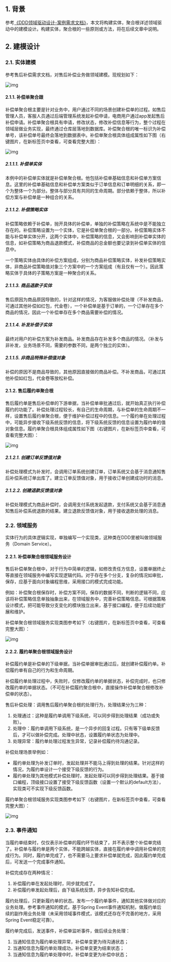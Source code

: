 ##  **1. 背景**

参考[《DDD领域驱动设计-案例需求文档》](https://www.cnblogs.com/wlandwl/p/ddd_two.html)，本文将构建实体，聚合根详述领域驱动中的建模设计。构建实体，聚合根的一些原则或方法，将在后续文章中说明。



## **2. 建模设计**



### 2.1. 实体建模

参考售后补偿需求文档，对售后补偿业务做领域建模。现规划如下：

![img](C:/Users/RMD-JX/Documents/%E7%9F%A5%E8%AF%86%E7%AE%A1%E7%90%86/DDD%E6%A1%88%E4%BE%8B/DDD%E9%A2%86%E5%9F%9F%E9%A9%B1%E5%8A%A8%E8%AE%BE%E8%AE%A1-%E6%A1%88%E4%BE%8B%E5%BB%BA%E6%A8%A1%E8%AE%BE%E8%AE%A1-%E2%85%A2.assets/626790-20211028121619873-1500515323.jpg)

#### 2.1.1. 补偿单聚合跟

补偿单聚合根主要是针对业务中，用户通过不同的场景创建补偿单的过程。如售后管理人员，客服人员通过后端管理系统发起补偿申请，电商用户通过app发起售后补偿申请。补偿单聚合根具有申请，修改状态，修改补偿信息等行为，整个过程在领域层做业务实现，最终通过仓库层落地到数据库。补偿聚合根的唯一标识为补偿单号，该补偿单号最终会落地到数据表中。补偿单聚合根具体组成属性如下图（右键图片，在新标签页中查看，可查看完整大图）：

![img](C:/Users/RMD-JX/Documents/%E7%9F%A5%E8%AF%86%E7%AE%A1%E7%90%86/DDD%E6%A1%88%E4%BE%8B/DDD%E9%A2%86%E5%9F%9F%E9%A9%B1%E5%8A%A8%E8%AE%BE%E8%AE%A1-%E6%A1%88%E4%BE%8B%E5%BB%BA%E6%A8%A1%E8%AE%BE%E8%AE%A1-%E2%85%A2.assets/626790-20211028121751574-1005158926.svg)

##### 2.1.1.1. 补偿单实体

本例中的补偿单实体就是补偿单聚合根。他包括补偿单基础信息和补偿单方案信息。这里的补偿单基础信息和补偿单方案类似于订单信息和订单明细的关系，即一个为整体一个为部分。整体与部分具有共同的生命周期。部分依赖于整体，所以补偿方案与补偿单是一种组合的关系。

##### 2.1.1.2. 补偿策略实体

补偿策略依赖于补偿单，抛开具体的补偿单，单独的补偿策略在系统中是不能独立存在的。补偿策略设置为一个实体，它是补偿单聚合根的一部分。补偿策略实体不能与补偿单实体分开，这两个实体中，补偿策略的信息，又会影响到补偿单实体的信息，如补偿策略为商品退款模式，补偿商品的总金额也要记录到补偿单实体的信息中。

一个策略实体由具体的补偿方案组成，分别为商品补偿策略实体，补发补偿策略实体，非商品补偿策略值对象三个方案中的一个方案组成（有且仅有一个）。因此策略实体于具体的子策略方案是一种聚合的关系。

##### 2.1.1.3. 商品退款子实体

售后原因为商品原因导致的，针对这样的情况，为客服做补偿处理（不补发商品，可通过其他补偿如红包，代金卷），一个补偿单是基于订单的，一个订单存在多个商品的情况，因此一个补偿单存在多个商品需要补偿的情况。

##### 2.1.1.4. 补发补偿子实体

最终对用户的补偿方案为补发商品。补发商品存在补发多个商品的情况。（补发与非补发，业务场景不同，需要的参数不同，是两个独立的实体）。

##### 2.1.1.5. 非商品特殊补偿值对象

补偿的原因不是商品导致的，其他原因直接做的商品补偿。不补发商品，可通过其他补偿如红包，代金卷等放松补偿。

#### 2.1.2. 售后履约单聚合根

售后履约单是售后补偿单的下游单据，当补偿单审批通过后，就开始真正执行补偿履约的功能了。补偿处理过程较长，有自己的生命周期，与补偿单的生命周期不一样，设置售后履约单聚合根，便于维护补偿过程中的信息。一个履约单在处理过程中，可能异步接收下级系统反馈的信息，将下级系统反馈的信息设置为履约单的值对象信息。履约单聚合根具体组成属性如下图（右键图片，在新标签页中查看，可查看完整大图）：

![img](C:/Users/RMD-JX/Documents/%E7%9F%A5%E8%AF%86%E7%AE%A1%E7%90%86/DDD%E6%A1%88%E4%BE%8B/DDD%E9%A2%86%E5%9F%9F%E9%A9%B1%E5%8A%A8%E8%AE%BE%E8%AE%A1-%E6%A1%88%E4%BE%8B%E5%BB%BA%E6%A8%A1%E8%AE%BE%E8%AE%A1-%E2%85%A2.assets/626790-20211028122028601-851873540.svg)

##### 2.1.2.1. 创建订单反馈值对象

补偿处理模式为补发时，会调用订单系统创建订单，订单系统又会基于消息通知售后补偿系统订单出库了。建立订单反馈值对象，用于接收订单创建成功时的消息。

##### 2.1.2.2. 创建退款反馈值对象

补偿处理模式为商品补偿时，会调用支付系统发起退款，支付系统又会基于消息通知售后补偿系统退款的结果。建立退款反馈值对象，用于接收退款处理的消息。



### 2.2. 领域服务

实体行为的具体逻辑实现，单独编写一个实现类，这种类在DDD里被叫做领域服务（Domain Service）。

#### 2.2.1. 补偿单聚合根领域服务设计

售后补偿单聚合根中，对于行为中简单的逻辑，如修改责任方信息，设置单据终止等直接在领域服务中编写实现逻辑代码。对于存在多个分支，复杂的情况如审批，保存，应基于面向对象编程思维，采用接口的模式完成功能。

例如：补偿聚合根保存时，补偿方案不同，保存的数据不同，判断的逻辑不同，应该将补偿策略信息单独抽象出来，在领域服务中，完善补偿策略信息。可根据策略设计模式，把可能导致分支变化的模块独立出来，基于接口编程，便于后续功能扩展和维护。

补偿单聚合根领域服务实现类图参考如下（右键图片，在新标签页中查看，可查看完整大图）：

![img](C:/Users/RMD-JX/Documents/%E7%9F%A5%E8%AF%86%E7%AE%A1%E7%90%86/DDD%E6%A1%88%E4%BE%8B/DDD%E9%A2%86%E5%9F%9F%E9%A9%B1%E5%8A%A8%E8%AE%BE%E8%AE%A1-%E6%A1%88%E4%BE%8B%E5%BB%BA%E6%A8%A1%E8%AE%BE%E8%AE%A1-%E2%85%A2.assets/626790-20211028122045532-2070887565.svg)

#### 2.2.2. 履约单聚合根领域服务设计

补偿履约单是补偿单的下级单据，当补偿单据审批通过后，就创建补偿履约单。补偿履约单有自己的行为和生命周期。

补偿履约单处理过程中，失败时，仅修改履约单的单据状态，补偿完成时，也只修改履约单的单据状态。（不可在补偿履约聚合根中，直接操作补偿单聚合根修改补偿单的状态）。

售后补偿处理：调用售后履约单聚合根的处理行为，处理结果分为三种：

1. 处理通过：这种是履约单调用下级系统，可以同步得到处理结果（成功或失败）。
2. 处理中：履约单调用下级系统，是一个异步的回复过程。只有等下级单反馈后，才可以做补偿完成。处理中状态，设置履约单状态为处理中。
3. 处理异常：履约单处理过程发生异常，记录补偿履约待沟通记录。

补偿处理场景举例如：

- 履约单处理为补发订单时，发起处理并不能马上得到处理的结果。针对这样的情况，为履约单设计一个接受下级反馈的行为。
- 履约单处理为其他模式补偿处理时，发起处理可以同步得到处理结果。基于接口编程，顶级接口设置了接受下级反馈函数（设置一个默认的default方法），实现类可不实现下级反馈函数。

履约单聚合根领域服务实现类图参考如下（右键图片，在新标签页中查看，可查看完整大图）：

![img](C:/Users/RMD-JX/Documents/%E7%9F%A5%E8%AF%86%E7%AE%A1%E7%90%86/DDD%E6%A1%88%E4%BE%8B/DDD%E9%A2%86%E5%9F%9F%E9%A9%B1%E5%8A%A8%E8%AE%BE%E8%AE%A1-%E6%A1%88%E4%BE%8B%E5%BB%BA%E6%A8%A1%E8%AE%BE%E8%AE%A1-%E2%85%A2.assets/626790-20211028122105162-693796398.svg)



### 2.3. 事件通知

当履约单结束时，仅仅表示补偿单的履约环节结束了，并不表示整个补偿单完结了。补偿单与履约单是两个实体，不能跨越实体，直接在履约单中调用补偿单的完成行为。同时，履约单完成了，也不需要马上要求补偿单就完成，因此履约单完成后，可发送一个完成事件通知。

补偿完成存在两种情况：

1. 补偿履约单在发起处理时，同步就完成了。
2. 补偿履约单发起处理后，由下级系统反馈，异步告知补偿完成。

履约处理后，只更新履约单的状态。发布一个履约单事件，通知其他实体做对应的业务处理。参考事件通知的模式，基于Spring Event事件通知机制，做履约单后续的副作用业务处理（未采用领域事件模式，该模式还存在不完善的地方，采用Spring Event稳定可靠）。

履约单完成后，发送事件，补偿单监听事件，做后续业务处理：

1. 当通知信息为履约单处理异常，补偿单变更为待沟通状态；
2. 当通知信息为履约单处理成功，补偿单变更为结束状态；
3. 当通知信息为履约单处理中时，补偿单变更为补偿中状态；